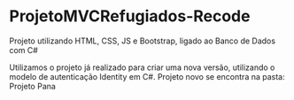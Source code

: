 # ProjetoMVCRefugiados-Recode
Projeto utilizando HTML, CSS, JS e Bootstrap, ligado ao Banco de Dados com C#

Utilizamos o projeto já realizado para criar uma nova versão, utilizando o modelo de autenticação Identity em C#.
Projeto novo se encontra na pasta: Projeto Pana
